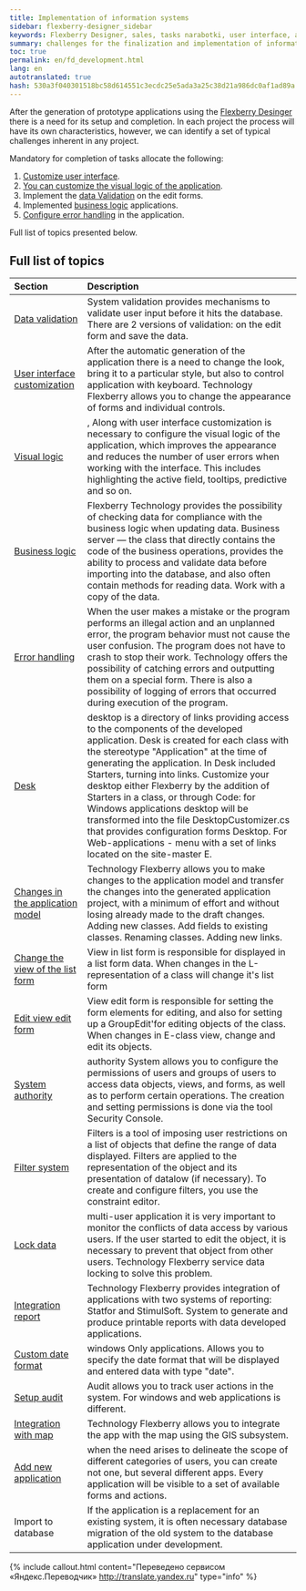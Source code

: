 ```yaml
---
title: Implementation of information systems
sidebar: flexberry-designer_sidebar
keywords: Flexberry Designer, sales, tasks narabotki, user interface, application logic, data validation, prototype, Refine prototype, the steps for creating application
summary: challenges for the finalization and implementation of information systems
toc: true
permalink: en/fd_development.html
lang: en
autotranslated: true
hash: 530a3f040301518bc58d614551c3ecdc25e5ada3a25c38d21a986dc0af1ad89a
---
```


After the generation of prototype applications using the [Flexberry Desinger](fd_flexberry-designer.html) there is a need for its setup and completion. In each project the process will have its own characteristics, however, we can identify a set of typical challenges inherent in any project.

Mandatory for completion of tasks allocate the following:

1. [Customize user interface](fw_customizing-user-interface.html).
2. [You can customize the visual logic of the application](fw_visual-logic.html).
3. Implement the [data Validation](fw_edit-form-validation.html) on the edit forms.
4. Implemented [business logic](fo_business-logic.html) applications.
5. [Configure error handling](fp_error-handle.html) in the application.

Full list of topics presented below.

## Full list of topics

Section | Description
:------|:--------
[Data validation](fw_edit-form-validation.html) | System validation provides mechanisms to validate user input before it hits the database. There are 2 versions of validation: on the edit form and save the data.
[User interface customization](fw_customizing-user-interface.html) | After the automatic generation of the application there is a need to change the look, bring it to a particular style, but also to control application with keyboard. Technology Flexberry allows you to change the appearance of forms and individual controls.
[Visual logic](fw_visual-logic.html)|, Along with user interface customization is necessary to configure the visual logic of the application, which improves the appearance and reduces the number of user errors when working with the interface. This includes highlighting the active field, tooltips, predictive and so on.
[Business logic](fo_business-logic.html) | Flexberry Technology provides the possibility of checking data for compliance with the business logic when updating data. Business server — the class that directly contains the code of the business operations, provides the ability to process and validate data before importing into the database, and also often contain methods for reading data. Work with a copy of the data.
[Error handling](fp_error-handle.html) | When the user makes a mistake or the program performs an illegal action and an unplanned error, the program behavior must not cause the user confusion. The program does not have to crash to stop their work. Technology offers the possibility of catching errors and outputting them on a special form. There is also a possibility of logging of errors that occurred during execution of the program.
[Desk](fw_app-desktop.html) | desktop is a directory of links providing access to the components of the developed application. Desk is created for each class with the stereotype "Application" at the time of generating the application. In Desk included Starters, turning into links. Customize your desktop either Flexberry by the addition of Starters in a class, or through Code: for Windows applications desktop will be transformed into the file <ApplicationName>DesktopCustomizer.cs that provides configuration forms Desktop. For Web-applications - menu with a set of links located on the site-master E.
[Changes in the application model](fd_change-model.html) | Technology Flexberry allows you to make changes to the application model and transfer the changes into the generated application project, with a minimum of effort and without losing already made to the draft changes. Adding new classes. Add fields to existing classes. Renaming classes. Adding new links.
[Change the view of the list form](fd_listform.html) | View in list form is responsible for displayed in a list form data. When changes in the L-representation of a class will change it's list form
[Edit view edit form](fd_change-e-view.html) | View edit form is responsible for setting the form elements for editing, and also for setting up a GroupEdit'for editing objects of the class. When changes in E-class view, change and edit its objects.
[System authority](efs_secutity.html) | authority System allows you to configure the permissions of users and groups of users to access data objects, views, and forms, as well as to perform certain operations. The creation and setting permissions is done via the tool Security Console.
[Filter system](fw_filtersand-limits.html) | Filters is a tool of imposing user restrictions on a list of objects that define the range of data displayed. Filters are applied to the representation of the object and its presentation of datalow (if necessary). To create and configure filters, you use the constraint editor.
[Lock data](fo_lock-service.html) | multi-user application it is very important to monitor the conflicts of data access by various users. If the user started to edit the object, it is necessary to prevent that object from other users. Technology Flexberry service data locking to solve this problem.
[Integration report](fp_create-uni-report.html) | Technology Flexberry provides integration of applications with two systems of reporting: Statfor and StimulSoft. System to generate and produce printable reports with data developed applications.
[Custom date format](fw_date-format.html) | windows Only applications. Allows you to specify the date format that will be displayed and entered data with type "date".
[Setup audit](efs_audit.html) | Audit allows you to track user actions in the system. For windows and web applications is different.
[Integration with map](fg_landing_page.html) | Technology Flexberry allows you to integrate the app with the map using the GIS subsystem.
[Add new application](fd_application.html) | when the need arises to delineate the scope of different categories of users, you can create not one, but several different apps. Every application will be visible to a set of available forms and actions.
Import to database | If the application is a replacement for an existing system, it is often necessary database migration of the old system to the database application under development.



{% include callout.html content="Переведено сервисом «Яндекс.Переводчик» <http://translate.yandex.ru>" type="info" %}